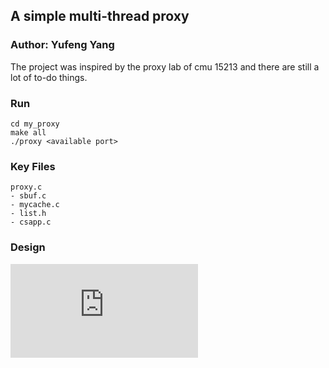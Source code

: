 ## A simple multi-thread proxy
### Author: Yufeng Yang

The project was inspired by the proxy lab of cmu 15213 and there are still a
lot of to-do things.

### Run
```
cd my_proxy
make all
./proxy <available port>
```

### Key Files
```
proxy.c
- sbuf.c
- mycache.c
- list.h
- csapp.c
```

### Design
![avatar](https://github.com/yyf710670079/my_proxy/blob/master/img/proxy_design.pdf)